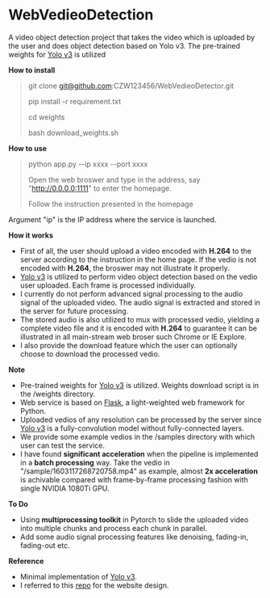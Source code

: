 # WebVedieoDetection

A video object detection project that takes the video which is uploaded by the user and does object
detection based on Yolo v3. The pre-trained weights for [Yolo v3](https://github.com/eriklindernoren/PyTorch-YOLOv3) is utilized

**How to install**
> git clone git@github.com:CZW123456/WebVedieoDetector.git
>
> pip install -r requirement.txt
> 
> cd weights
>
> bash download_weights.sh

**How to use** 
> python app.py --ip xxxx --port xxxx
>
> Open the web broswer and type in the address, say "http://0.0.0.0:1111" to enter the homepage.
>
> Follow the instruction presented in the homepage

Argument "ip" is the IP address where the service is launched.

**How it works**
+ First of all, the user should upload a video encoded with **H.264** to the server according to the instruction in the home page. If the vedio is not encoded with **H.264**, the broswer may not illustrate it properly.
+ [Yolo v3](https://github.com/eriklindernoren/PyTorch-YOLOv3) is utilized to perform video object detection based on the vedio user uploaded. Each frame is processed individually.
+ I currently do not perform advanced signal processing to the audio signal of the uploaded video. The audio signal is extracted and stored in the server for future processing. 
+ The stored audio is also utilized to mux with processed vedio, yielding a complete video file and it is encoded with **H.264** to guarantee it can be illustrated in all main-stream web broser such Chrome or IE Explore.
+ I also provide the download feature which the user can optionally choose to download the processed vedio.

**Note**
+ Pre-trained weights for [Yolo v3](https://github.com/eriklindernoren/PyTorch-YOLOv3) is utilized. Weights download script is in the /weights directory. 
+ Web service is based on [Flask](https://github.com/technext/Flusk), a light-weighted web framework for Python.
+ Uploaded vedios of any resolution can be processed by the server since [Yolo v3](https://github.com/eriklindernoren/PyTorch-YOLOv3) is a fully-convolution model without fully-connected layers.
+ We provide some example vedios in the /samples directory with which user can test the service.
+ I have found **significant acceleration** when the pipeline is implemented in a **batch processing** way. Take the vedio in "/sample/1603117268720758.mp4" as example, almost **2x acceleration** is achivable compared with frame-by-frame processing fashion with single NVIDIA 1080Ti GPU.


**To Do**
+ Using **multiprocessing toolkit** in Pytorch to slide the uploaded video into multiple chunks and process each chunk in parallel.
+ Add some audio signal processing features like denoising, fading-in, fading-out etc.

**Reference**
+ Minimal implementation of [Yolo v3](https://github.com/eriklindernoren/PyTorch-YOLOv3).
+ I referred to this [repo](https://github.com/boblef/auto_transcript) for the website design.